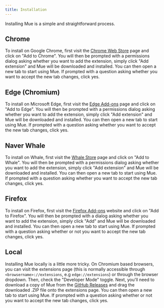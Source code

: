 ```yaml
---
title: Installation
---
```


Installing Mue is a simple and straightforward process.

## Chrome

To install on Google Chrome, first visit the [Chrome Web Store](https://chrome.google.com/webstore/detail/mue/bngmbednanpcfochchhgbkookpiaiaid) page and click on "Add to Chrome". You will then be
prompted with a permissions dialog asking whether you want to add the extension, simply click "Add extension" and Mue will be downloaded and installed. You can then open a new tab to start using Mue.
If prompted with a question asking whether you want to accept the new tab changes, click yes.

## Edge (Chromium)

To install on Microsoft Edge, first visit the [Edge Add-ons](https://microsoftedge.microsoft.com/addons/detail/mue/aepnglgjfokepefimhbnibfjekidhmja) page and click on "Add to Edge". You will then be
prompted with a permissions dialog asking whether you want to add the extension, simply click "Add extension" and Mue will be downloaded and installed. You can then open a new tab to start using Mue.
If prompted with a question asking whether you want to accept the new tab changes, click yes.

## Naver Whale

To install on Whale, first visit the [Whale Store](https://store.whale.naver.com/detail/ecllekeilcmicbfkkiknfdddbogibbnc) page and click on "Add to Whale". You will then be
prompted with a permissions dialog asking whether you want to add the extension, simply click "Add extension" and Mue will be downloaded and installed. You can then open a new tab to start using Mue.
If prompted with a question asking whether you want to accept the new tab changes, click yes.

## Firefox

To install on Firefox, first visit the [Firefox Add-ons](https://addons.mozilla.org/en-GB/firefox/addon/mue) website and click on "Add to Firefox". You will then be prompted with a dialog asking whether you want to add the extension, simply click "Add" and Mue will be downloaded and installed. You can then open a new tab to start using Mue. If prompted with a question asking whether or not you want to accept the new tab changes,
click yes.

## Local

Installing Mue locally is a little more tricky. On Chromium based browsers, you can visit the extensions page (this is normally accessible through `<browsername>://extensions`, e.g `edge://extensions`)
or through the browser dropdown. Then, check the "Developer Mode" toggle. Next, you'll need to download a copy of Mue from the [GitHub Releases](https://github.com/mue/mue/releases) and drag the downloaded .ZIP
file onto the extensions page. You can then open a new tab to start using Mue. If prompted with a question asking whether or not you want to accept the new tab changes, click yes.
